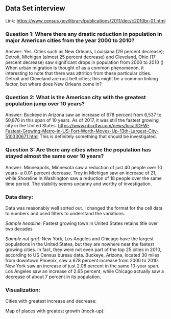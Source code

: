 ## Data Set interview

Link: https://www.census.gov/library/publications/2011/dec/c2010br-01.html

### Question 1: Where there any drastic reduction in population in major American cities from the year 2000 to 2010?
Answer: Yes. Cities such as New Orleans, Louisiana (29 percent decrease); Detroit, Michigan (almost 25 percent decrease) and Cleveland, Ohio (17 percent decrease) saw significant drops in population from 2000 to 2010 () When urban migration is thought of as a common phenomenon, it interesting to note that there was attrition from these particular cities. Detroit and Cleveland are rust belt cities; this might be a common linking factor, but where does New Orleans come in?

### Question 2:  What is the American city with the greatest population jump over 10 years? 
Answer: Buckeye in Arizona saw an increase of 678 percent from 6,537 to 50,876 in this span of 10 years. As of 2017, it was still the fastest growing city in the United States. https://www.nbcdfw.com/news/local/DFW-Fastest-Growing-Metro-in-US-Fort-Worth-Moves-Up-13th-Largest-City-510330671.html
This is definitely something that should be investigated. 

### Question 3: Are there any cities where the population has stayed almost the same over 10 years? 

Answer: Minneapolis, Minnesota saw a reduction of just 40 people over 10 years- a 0.01 percent decrease. Troy in Michigan saw an increase of 21, while Shoreline in Washington saw a reduction of 18 people over the same time period. The stability seems uncanny and worthy of investigation.

### Data diary: 
Data was reasonably well sorted out. I changed the format for the cell data to numbers and used filters to understand the variations. 

_Sample headline:_ Fastest growing town in United States retains title over two decades 

_Sample nut graf:_ New York, Los Angeles and Chicago have the largest populations in the United States, but they are nowhere near the fastest growing cities. In fact, they were not even part of the top 25 cities in 2010, according to US Census bureau data. Buckeye, Arizona, located 30 miles from downtown Phoenix, saw a 678 percent increase from 2000 to 2010. New York saw an increase of just 2.08 percent in the same 10-year span. Los Angeles saw an increase of 2.65 percent, while Chicago actually saw a decrease of about 7 percent in its population. 

### Visualization: 
Cities with greatest increase and decrease: 


 


Map of places with greatest growth (mock-up):







